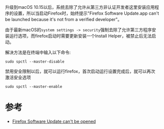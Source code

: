 升级到macOS 10.15以后，系统去除了允许从第三方非认证开发者这里安装应用程序的设置，所以当启动Firefox时，始终提示"Firefox Software Update.app can't be launched because it's not from a verified developer"。

由于最新macOS的`system settings -> security`强制去除了允许第三方程序安装运行选项，而firefox启动时需要更新安装一个Install Helper，被禁止后无法启动。

解决方法是在终端中输入以下命令:

```
sudo spctl --master-disable
```

禁用安全限制以后，就可以运行firefox，首次启动运行设置完成后，就可以再次激活安全选项

```
sudo spctl --master-enable
```

# 参考

* [Firefox Software Update can't be opened](https://forums.developer.apple.com/thread/118529)
